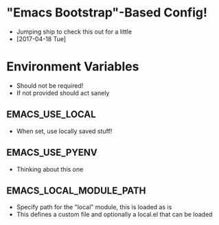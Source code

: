 # "Emacs Bootstrap"-Based Config!
- Jumping ship to check this out for a little
- [2017-04-18 Tue]

# Environment Variables
- Should not be required!
- If not provided should act sanely

## EMACS_USE_LOCAL
- When set, use locally saved stuff!

## EMACS_USE_PYENV
- Thinking about this one

## EMACS_LOCAL_MODULE_PATH
- Specify path for the "local" module, this is loaded as is
- This defines a custom file and optionally a local.el that can be loaded

